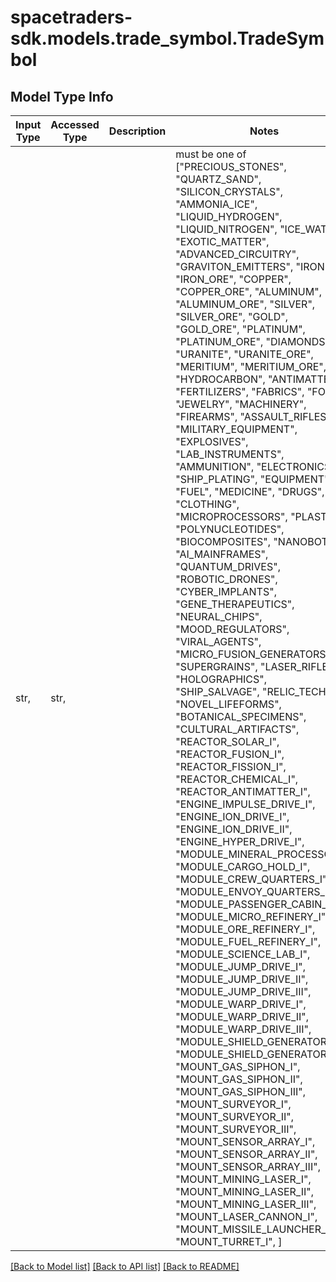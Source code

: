 # spacetraders-sdk.models.trade_symbol.TradeSymbol

## Model Type Info
Input Type | Accessed Type | Description | Notes
------------ | ------------- | ------------- | -------------
str,  | str,  |  | must be one of ["PRECIOUS_STONES", "QUARTZ_SAND", "SILICON_CRYSTALS", "AMMONIA_ICE", "LIQUID_HYDROGEN", "LIQUID_NITROGEN", "ICE_WATER", "EXOTIC_MATTER", "ADVANCED_CIRCUITRY", "GRAVITON_EMITTERS", "IRON", "IRON_ORE", "COPPER", "COPPER_ORE", "ALUMINUM", "ALUMINUM_ORE", "SILVER", "SILVER_ORE", "GOLD", "GOLD_ORE", "PLATINUM", "PLATINUM_ORE", "DIAMONDS", "URANITE", "URANITE_ORE", "MERITIUM", "MERITIUM_ORE", "HYDROCARBON", "ANTIMATTER", "FERTILIZERS", "FABRICS", "FOOD", "JEWELRY", "MACHINERY", "FIREARMS", "ASSAULT_RIFLES", "MILITARY_EQUIPMENT", "EXPLOSIVES", "LAB_INSTRUMENTS", "AMMUNITION", "ELECTRONICS", "SHIP_PLATING", "EQUIPMENT", "FUEL", "MEDICINE", "DRUGS", "CLOTHING", "MICROPROCESSORS", "PLASTICS", "POLYNUCLEOTIDES", "BIOCOMPOSITES", "NANOBOTS", "AI_MAINFRAMES", "QUANTUM_DRIVES", "ROBOTIC_DRONES", "CYBER_IMPLANTS", "GENE_THERAPEUTICS", "NEURAL_CHIPS", "MOOD_REGULATORS", "VIRAL_AGENTS", "MICRO_FUSION_GENERATORS", "SUPERGRAINS", "LASER_RIFLES", "HOLOGRAPHICS", "SHIP_SALVAGE", "RELIC_TECH", "NOVEL_LIFEFORMS", "BOTANICAL_SPECIMENS", "CULTURAL_ARTIFACTS", "REACTOR_SOLAR_I", "REACTOR_FUSION_I", "REACTOR_FISSION_I", "REACTOR_CHEMICAL_I", "REACTOR_ANTIMATTER_I", "ENGINE_IMPULSE_DRIVE_I", "ENGINE_ION_DRIVE_I", "ENGINE_ION_DRIVE_II", "ENGINE_HYPER_DRIVE_I", "MODULE_MINERAL_PROCESSOR_I", "MODULE_CARGO_HOLD_I", "MODULE_CREW_QUARTERS_I", "MODULE_ENVOY_QUARTERS_I", "MODULE_PASSENGER_CABIN_I", "MODULE_MICRO_REFINERY_I", "MODULE_ORE_REFINERY_I", "MODULE_FUEL_REFINERY_I", "MODULE_SCIENCE_LAB_I", "MODULE_JUMP_DRIVE_I", "MODULE_JUMP_DRIVE_II", "MODULE_JUMP_DRIVE_III", "MODULE_WARP_DRIVE_I", "MODULE_WARP_DRIVE_II", "MODULE_WARP_DRIVE_III", "MODULE_SHIELD_GENERATOR_I", "MODULE_SHIELD_GENERATOR_II", "MOUNT_GAS_SIPHON_I", "MOUNT_GAS_SIPHON_II", "MOUNT_GAS_SIPHON_III", "MOUNT_SURVEYOR_I", "MOUNT_SURVEYOR_II", "MOUNT_SURVEYOR_III", "MOUNT_SENSOR_ARRAY_I", "MOUNT_SENSOR_ARRAY_II", "MOUNT_SENSOR_ARRAY_III", "MOUNT_MINING_LASER_I", "MOUNT_MINING_LASER_II", "MOUNT_MINING_LASER_III", "MOUNT_LASER_CANNON_I", "MOUNT_MISSILE_LAUNCHER_I", "MOUNT_TURRET_I", ] 

[[Back to Model list]](../../README.md#documentation-for-models) [[Back to API list]](../../README.md#documentation-for-api-endpoints) [[Back to README]](../../README.md)

